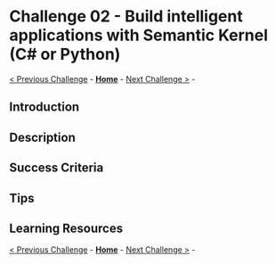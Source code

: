 # Challenge 02 - Build intelligent applications with Semantic Kernel (C# or Python)


 [< Previous Challenge](./Challenge-01.md) - **[Home](../README.md)** - [Next Challenge >](./Challenge-03.md) - 

## Introduction

## Description

## Success Criteria

## Tips

## Learning Resources

 [< Previous Challenge](./Challenge-01.md) - **[Home](../README.md)** - [Next Challenge >](./Challenge-03.md) - 

